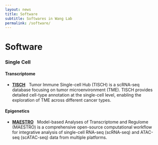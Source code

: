 ```yaml
---
layout: news
title: Software
subtitle: Softwares in Wang Lab
permalink: /software/
---
```


# Software
### Single Cell 

#### Transcriptome
- [**TISCH**](http://tisch.comp-genomics.org) &nbsp;
Tumor Immune Single-cell Hub (TISCH) is a scRNA-seq database focusing on tumor microenvironment (TME). TISCH provides detailed cell-type annotation at the single-cell level, enabling the exploration of TME across different cancer types.

#### Epigenetics
- [**MAESTRO**](http://github.com/liulab-dfci/MAESTRO) &nbsp;
Model-based Analyses of Transcriptome and Regulome (MAESTRO) is a comprehensive open-source computational workflow for integrative analysis of single-cell RNA-seq (scRNA-seq) and ATAC-seq (scATAC-seq) data from multiple platforms.
